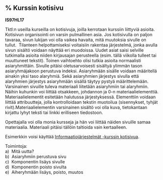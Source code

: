 % Kurssin kotisivu
----------------

**IS97HL17**

Tktl:n useilla kurseilla on kotisivuja, joilla kerrotaan kurssiin
liittyviä asioita. Kotisivun organisointi on varsin pulmallinen asia.
Jos kotisivulla on paljon tavaraa, sivun lukijan voi olla vaikea
havaita, mitä muutoksia sivulle on tullut.  Tilanteen helpottamiseksi
voitaisiin rakentaa järjestelmä, jonka avulla sivun sisältö voidaan
näyttää eri muodoissa. Uudet asiat saisi selville tutkimalla asioita
niiden kirjausajan perusteella (esim. tällä viikolla tulleet tai
muuttuneet tekstit). Toinen vaihtoehto olisi tutkia asioita normaalisti
asiaryhmittäin. Sivulle pitäisi oletusarvoisesti sisältyä ylimmän tason
asiaryhmäjakoon perustuva indeksi. Asiaryhmään sisälle voidaan määritellä
ainakin yksi taso alaryhmiä. Sekä asiaryhmien järjestys sivulla että
alaryhmien järjestys asiaryhmään sisällä täytyy pystyä määrittelemään. Varsinainen
sivuille tuleva materiaali liitetään asiaryhmiin tai alaryhmiin. Näihin
kuhunkin voi liittää otsakkeen, johdannon ja 0-n materiaalielementtiä.
Materiaalielementit esitetään halutussa järjestyksessä. Elementtiin voidaan
liittää attribuutteja, jolla kontrolloidaan tekstin muotoilua
(sisennykset, tyhjät rivit).Materiaalielementin varsinainen sisältö voi
olla kuva, tietokantaan kirjattu lyhyt teksti tai linkki erilliseen
tiedostoon.

Opettajalla voi olla monia kursseja ja hän voi liittää näiden sivuille
samaa materiaalia. Materiaali pitäisi tällöin taltioida vain kertaalleen.

Esimerkkin voisi käyttää [Informaatiojärjestelmät -kurssin
kotisivua](http://www.cs.helsinki.fi/~laine/info/k99/).

Toimintoja: \
a)  Mitä uutta? \
b)  Asiaryhmiin perustuva sivu \
c)  Komponentin lisäys sivulle \
d)  Komponentin poisto sivulta \
e)  Aiheryhmään lisäys, poisto, muutos \
 
